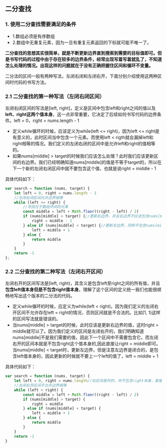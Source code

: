 ## 二分查找

### 1. 使用二分查找需要满足的条件

- 1.数组必须是有序数组
- 2.数组中无重复元素，因为一旦有重复元素返回的下标就可能不唯一了。

**二分查找的思想其实很简单，就是不断更新边界直到搜索到需要的目标值即可。但是书写代码的过程中由于存在较多的边界条件，经常出现写着写着就乱了，不知道怎么处理的情况。出现这样的问题就在于没有正确把握住区间和循环不变量。**

二分法的区间一般有两种写法，左闭右闭和左闭右开，下面分别介绍使用这两种区间时代码的书写方法。

### 2.1 二分查找的第一种写法（左闭右闭区间）

左闭右闭区间的写法是[left, right]，定义是区间中包含left和right之间的值以及**left、right这两个值本身**。这一点非常重要，它决定了后续如何书写代码的边界条件。left = 0，right = nums.length - 1

- 定义while循环的时候，应该定义为while(left <= right)，因为left <= right是有意义的，此时区间当中包含一个元素。而使用left < rigth就会漏掉left和right相等的情况。我们定义的左闭右闭的区间中是允许left和right的值相等的。
- 如果nums[middle] > target的时候我们应该怎么处理？此时我们应该更新区间的右边界。我们已经明确知道nums[middle]的值是不等于target的，所以在下一个新的左闭右闭区间中就不要包含这个值，也就是说right = middle - 1

具体代码如下：

```javascript
var search = function (nums, target) {
    let left = 0, right = nums.length - 1
    //左闭右闭区间允许边界相等
    while (left <= right) {
        //寻找位于数组中间的元素
        const middle = left + Math.floor((right - left) / 2)
        if (nums[middle] > target) {//更新右边界，并且右边界不应该包含nums[middle]这个元素
            right = middle - 1
        } else if (nums[middle] < target) {//更新左边界，同样不包含nums[middle]这个元素
            left = middle + 1
        } else {
            return middle
        }
    }
    return -1
};
```

### 2.2 二分查找的第二种写法（左闭右开区间）

左闭右开的区间写法是[left, right)，其含义是包含left至right之间的所有值，并且**包含left值本身但是不包含right值本身**。理解了这个区间的定义统一我们也能很顺畅地写出这个版本的二分法的代码。

- 定义while循环的时候，应定义为while(left < right)。因为我们定义的左闭右开区间不允许存在left = right的情况，否则区间就是不合法的。比如[1, 1)这样的区间写法就是错误的。
- 当nums[middle] > target的时候，此时应该是更新右边界的值，这时right = middle就可以了。因为我们定义的区间是左闭右开的，我们明确知道nums[middle]不是我们需要的值，因此下一个区间中不需要包含它。而左闭右开的区间本就是不包含right这个值本身的,因此直接让right = middle即可。当nums[middle] < target时，更新左边界，但是注意左边界是闭合的，是包含left值本身的，因此更新的时候就不要上一个left的值了，left = middle + 1

具体代码如下：

```javascript
var search = function (nums, target) {
    let left = 0, right = nums.length//右区间是开的，并不包含right本身，直接使用nums的长度即可
    //左闭右开区间不允许边界相等
    while (left < right) {
        const middle = left + Math.floor((right - left) / 2)
        if (nums[middle] > target) {
            right = middle
        } else if (nums[middle] < target) {
            left = middle + 1
        } else {
            return middle
        }
    }
    return -1
}
```





